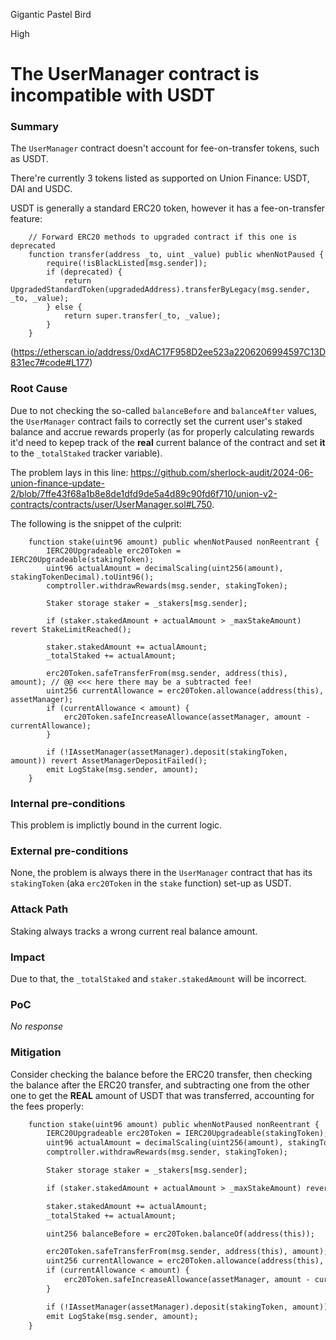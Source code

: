 Gigantic Pastel Bird

High

# The UserManager contract is incompatible with USDT

### Summary

The `UserManager` contract doesn't account for fee-on-transfer tokens, such as USDT.

There're currently 3 tokens listed as supported on Union Finance: USDT, DAI and USDC.

USDT is generally a standard ERC20 token, however it has a fee-on-transfer feature:

```solidity
    // Forward ERC20 methods to upgraded contract if this one is deprecated
    function transfer(address _to, uint _value) public whenNotPaused {
        require(!isBlackListed[msg.sender]);
        if (deprecated) {
            return UpgradedStandardToken(upgradedAddress).transferByLegacy(msg.sender, _to, _value);
        } else {
            return super.transfer(_to, _value);
        }
    }
```
(https://etherscan.io/address/0xdAC17F958D2ee523a2206206994597C13D831ec7#code#L177)

### Root Cause

Due to not checking the so-called `balanceBefore` and `balanceAfter` values, the `UserManager` contract fails to correctly set the current user's staked balance and accrue rewards properly (as for properly calculating rewards it'd need to kepep track of the **real** current balance of the contract and set **it** to the `_totalStaked` tracker variable).

The problem lays in this line: https://github.com/sherlock-audit/2024-06-union-finance-update-2/blob/7ffe43f68a1b8e8de1dfd9de5a4d89c90fd6f710/union-v2-contracts/contracts/user/UserManager.sol#L750.

The following is the snippet of the culprit:
```solidity
    function stake(uint96 amount) public whenNotPaused nonReentrant {
        IERC20Upgradeable erc20Token = IERC20Upgradeable(stakingToken);
        uint96 actualAmount = decimalScaling(uint256(amount), stakingTokenDecimal).toUint96();
        comptroller.withdrawRewards(msg.sender, stakingToken);

        Staker storage staker = _stakers[msg.sender];

        if (staker.stakedAmount + actualAmount > _maxStakeAmount) revert StakeLimitReached();

        staker.stakedAmount += actualAmount;
        _totalStaked += actualAmount;

        erc20Token.safeTransferFrom(msg.sender, address(this), amount); // @@ <<< here there may be a subtracted fee!
        uint256 currentAllowance = erc20Token.allowance(address(this), assetManager);
        if (currentAllowance < amount) {
            erc20Token.safeIncreaseAllowance(assetManager, amount - currentAllowance);
        }

        if (!IAssetManager(assetManager).deposit(stakingToken, amount)) revert AssetManagerDepositFailed();
        emit LogStake(msg.sender, amount);
    }
```

### Internal pre-conditions

This problem is implictly bound in the current logic.

### External pre-conditions

None, the problem is always there in the `UserManager` contract that has its `stakingToken` (aka `erc20Token` in the `stake` function) set-up as USDT.

### Attack Path

Staking always tracks a wrong current real balance amount.

### Impact

Due to that, the `_totalStaked` and `staker.stakedAmount` will be incorrect.

### PoC

_No response_

### Mitigation

Consider checking the balance before the ERC20 transfer, then checking the balance after the ERC20 transfer, and subtracting one from the other one to get the **REAL** amount of USDT that was transferred, accounting for the fees properly:
```diff
    function stake(uint96 amount) public whenNotPaused nonReentrant {
        IERC20Upgradeable erc20Token = IERC20Upgradeable(stakingToken);
        uint96 actualAmount = decimalScaling(uint256(amount), stakingTokenDecimal).toUint96();
        comptroller.withdrawRewards(msg.sender, stakingToken);

        Staker storage staker = _stakers[msg.sender];

        if (staker.stakedAmount + actualAmount > _maxStakeAmount) revert StakeLimitReached();

        staker.stakedAmount += actualAmount;
        _totalStaked += actualAmount;

        uint256 balanceBefore = erc20Token.balanceOf(address(this));

        erc20Token.safeTransferFrom(msg.sender, address(this), amount);
        uint256 currentAllowance = erc20Token.allowance(address(this), assetManager);
        if (currentAllowance < amount) {
            erc20Token.safeIncreaseAllowance(assetManager, amount - currentAllowance);
        }

        if (!IAssetManager(assetManager).deposit(stakingToken, amount)) revert AssetManagerDepositFailed();
        emit LogStake(msg.sender, amount);
    }
```